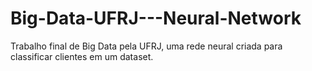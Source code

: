 # Big-Data-UFRJ---Neural-Network
Trabalho final de Big Data pela UFRJ, uma rede neural criada para classificar clientes em um dataset.
